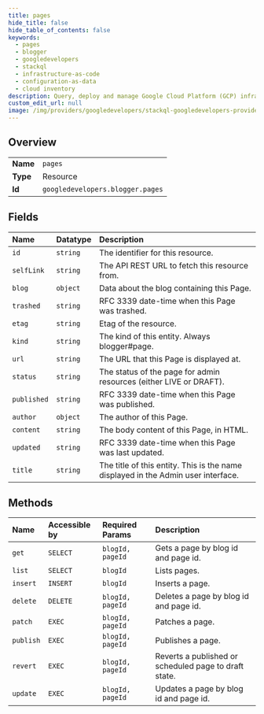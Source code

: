 ```yaml
---
title: pages
hide_title: false
hide_table_of_contents: false
keywords:
  - pages
  - blogger
  - googledevelopers    
  - stackql
  - infrastructure-as-code
  - configuration-as-data
  - cloud inventory
description: Query, deploy and manage Google Cloud Platform (GCP) infrastructure and resources using SQL
custom_edit_url: null
image: /img/providers/googledevelopers/stackql-googledevelopers-provider-featured-image.png
---
```

  
    

## Overview
<table><tbody>
<tr><td><b>Name</b></td><td><code>pages</code></td></tr>
<tr><td><b>Type</b></td><td>Resource</td></tr>
<tr><td><b>Id</b></td><td><code>googledevelopers.blogger.pages</code></td></tr>
</tbody></table>

## Fields
| Name | Datatype | Description |
|:-----|:---------|:------------|
| `id` | `string` | The identifier for this resource. |
| `selfLink` | `string` | The API REST URL to fetch this resource from. |
| `blog` | `object` | Data about the blog containing this Page. |
| `trashed` | `string` | RFC 3339 date-time when this Page was trashed. |
| `etag` | `string` | Etag of the resource. |
| `kind` | `string` | The kind of this entity. Always blogger#page. |
| `url` | `string` | The URL that this Page is displayed at. |
| `status` | `string` | The status of the page for admin resources (either LIVE or DRAFT). |
| `published` | `string` | RFC 3339 date-time when this Page was published. |
| `author` | `object` | The author of this Page. |
| `content` | `string` | The body content of this Page, in HTML. |
| `updated` | `string` | RFC 3339 date-time when this Page was last updated. |
| `title` | `string` | The title of this entity. This is the name displayed in the Admin user interface. |
## Methods
| Name | Accessible by | Required Params | Description |
|:-----|:--------------|:----------------|:------------|
| `get` | `SELECT` | `blogId, pageId` | Gets a page by blog id and page id. |
| `list` | `SELECT` | `blogId` | Lists pages. |
| `insert` | `INSERT` | `blogId` | Inserts a page. |
| `delete` | `DELETE` | `blogId, pageId` | Deletes a page by blog id and page id. |
| `patch` | `EXEC` | `blogId, pageId` | Patches a page. |
| `publish` | `EXEC` | `blogId, pageId` | Publishes a page. |
| `revert` | `EXEC` | `blogId, pageId` | Reverts a published or scheduled page to draft state. |
| `update` | `EXEC` | `blogId, pageId` | Updates a page by blog id and page id. |
